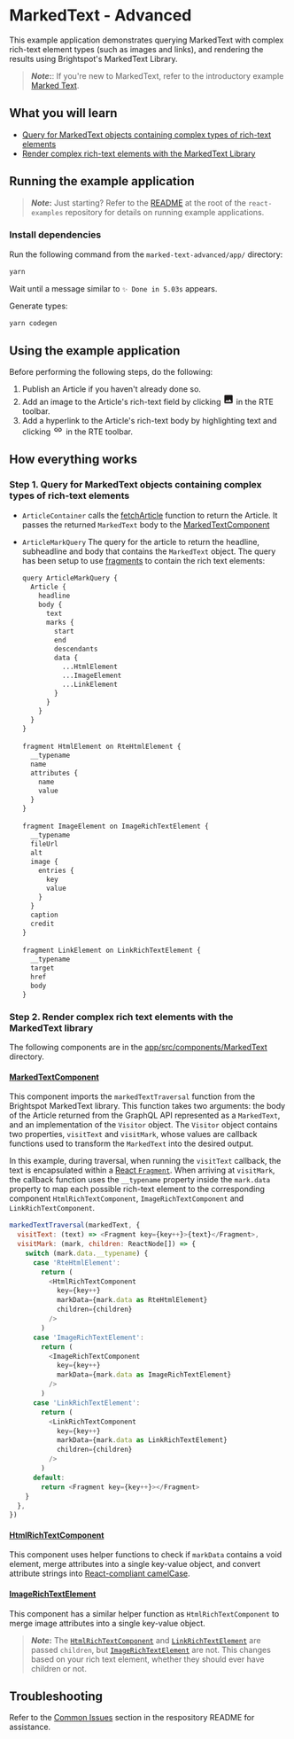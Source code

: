 # MarkedText - Advanced

This example application demonstrates querying MarkedText with complex rich-text element types (such as images and links), and rendering the results using Brightspot's MarkedText Library.

> **_Note_:**: If you're new to MarkedText, refer to the introductory example [Marked Text](../marked-text).

## What you will learn

* [Query for MarkedText objects containing complex types of rich-text elements](#step-1-query-for-markedtext-objects-containing-complex-types-of-rich-text-elements)
* [Render complex rich-text elements with the MarkedText Library](#step-2-render-complex-rich-text-elements-with-the-markedtext-library)

## Running the example application

> **_Note_:** Just starting? Refer to the [README](/README.md) at the root of the `react-examples` repository for details on running example applications.

### Install dependencies

Run the following command from the `marked-text-advanced/app/` directory:

```sh
yarn
```
Wait until a message similar to `✨ Done in 5.03s` appears.

Generate types:

```sh
yarn codegen
```

## Using the example application

Before performing the following steps, do the following:

1. Publish an Article if you haven't already done so.
1. Add an image to the Article's rich-text field by clicking <img alt="Rich Text Image Icon" src="images/images-icon.png" width=20> in the RTE toolbar.
1. Add a hyperlink to the Article's rich-text body by highlighting text and clicking <img alt="Rich Text Link Icon" src="images/link-icon.png" width=20> in the RTE toolbar.

## How everything works

### Step 1. Query for MarkedText objects containing complex types of rich-text elements

- `ArticleContainer` calls the [fetchArticle](app/src/api/index.ts) function to return the Article. It passes the returned `MarkedText` body to the [MarkedTextComponent](app/src/components/MarkedText/MarkedTextComponent.tsx)
- `ArticleMarkQuery` The query for the article to return the headline, subheadline and body that contains the `MarkedText` object. The query has been setup to use [fragments](https://graphql.org/learn/queries/#fragments) to contain the rich text elements:

  ```gql
  query ArticleMarkQuery {
    Article {
      headline
      body {
        text
        marks {
          start
          end
          descendants
          data {
            ...HtmlElement
            ...ImageElement
            ...LinkElement
          }
        }
      }
    }
  }

  fragment HtmlElement on RteHtmlElement {
    __typename
    name
    attributes {
      name
      value
    }
  }

  fragment ImageElement on ImageRichTextElement {
    __typename
    fileUrl
    alt
    image {
      entries {
        key
        value
      }
    }
    caption
    credit
  }

  fragment LinkElement on LinkRichTextElement {
    __typename
    target
    href
    body
  }
  ```

### Step 2. Render complex rich text elements with the MarkedText library

The following components are in the [app/src/components/MarkedText](app/src/components/MarkedText) directory.

#### [MarkedTextComponent]((app/src/components/MarkedText/MarkedTextComponent.tsx))
This component imports the `markedTextTraversal` function from the Brightspot MarkedText library. This function takes two arguments: the body of the Article returned from the GraphQL API represented as a `MarkedText`, and an implementation of the `Visitor` object. The `Visitor` object contains two properties, `visitText` and `visitMark`, whose values are callback functions used to transform the `MarkedText` into the desired output.

In this example, during traversal, when running the `visitText` callback, the text is encapsulated within a [React `Fragment`](https://react.dev/reference/react/Fragment). When arriving at `visitMark`, the callback function uses the `__typename` property inside the `mark.data` property to map each possible rich-text element to the corresponding component `HtmlRichTextComponent`, `ImageRichTextComponent` and `LinkRichTextComponent`.

```js
markedTextTraversal(markedText, {
  visitText: (text) => <Fragment key={key++}>{text}</Fragment>,
  visitMark: (mark, children: ReactNode[]) => {
    switch (mark.data.__typename) {
      case 'RteHtmlElement':
        return (
          <HtmlRichTextComponent
            key={key++}
            markData={mark.data as RteHtmlElement}
            children={children}
          />
        )
      case 'ImageRichTextElement':
        return (
          <ImageRichTextComponent
            key={key++}
            markData={mark.data as ImageRichTextElement}
          />
        )
      case 'LinkRichTextElement':
        return (
          <LinkRichTextComponent
            key={key++}
            markData={mark.data as LinkRichTextElement}
            children={children}
          />
        )
      default:
        return <Fragment key={key++}></Fragment>
    }
  },
})
```

#### [HtmlRichTextComponent](app/src/components/MarkedText/HtmlRichTextComponent.tsx)
This component uses helper functions to check if `markData` contains a void element, merge attributes into a single key-value object, and convert attribute strings into [React-compliant camelCase](https://react.dev/learn/writing-markup-with-jsx#3-camelcase-salls-most-of-the-things).

#### [ImageRichTextElement](app/src/components/MarkedText/ImageRichTextElement.tsx)

This component has a similar helper function as `HtmlRichTextComponent` to merge image attributes into a single key-value object.

> **_Note_:** The [`HtmlRichTextComponent`](app/src/components/MarkedText/HtmlRichTextElement.tsx) and [`LinkRichTextElement`](app/src/components/MarkedText/LinkRichTextElement.tsx) are passed `children`, but [`ImageRichTextElement`](app/src/components/MarkedText/ImageRichTextElement.tsx) are not. This changes based on your rich text element, whether they should ever have children or not.

## Troubleshooting

Refer to the [Common Issues](/README.md) section in the respository README for assistance.
